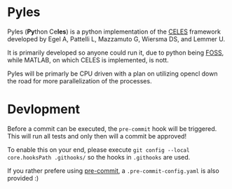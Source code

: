 # Pyles
Pyles (**Py**thon Ce**les**) is a python implementation of the [CELES](https://github.com/disordered-photonics/celes) framework developed by Egel A, Pattelli L, Mazzamuto G, Wiersma DS, and Lemmer U.

It is primarily developed so anyone could run it, due to python being [FOSS](https://en.wikipedia.org/wiki/Free_and_open-source_software), while MATLAB, on which CELES is implemented, is nott.

Pyles will be primarly be CPU driven with a plan on utilizing opencl down the road for more parallelization of the processes.

# Devlopment
Before a commit can be executed, the `pre-commit` hook will be triggered. This will run all tests and only then will a commit be approved! 

To enable this on your end, please execute `git config --local core.hooksPath .githooks/` so the hooks in `.githooks` are used.

If you rather prefere using [pre-commit](https://pre-commit.com/), a `.pre-commit-config.yaml` is also provided :)